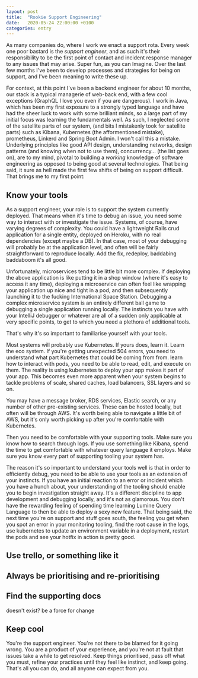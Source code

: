 ```yaml
---
layout: post
title:  "Rookie Support Engineering"
date:   2020-05-24 22:00:00 +0100
categories: entry
---
```


As many companies do, where I work we enact a support rota. Every week one poor bastard is the _support engineer_, and as such it's their responsibility to be the first point of contact and incident response manager to any issues that may arise. Super fun, as you can Imagine. Over the last few months I've been to develop processes and strategies for being on support, and I've been meaning to write these up.

For context, at this point I've been a backend engineer for about 10 months, our stack is a typical managerie of web-back end, with a few cool exceptions (GraphQL I love you even if you are dangerous). I work in Java, which has been my first exposure to a strongly typed language and have had the sheer luck to work with some brilliant minds, so a large part of my initial focus was learning the fundamentals well. As such, I neglected some of the satellite parts of our system, (and bits I mistakenly took for satellite parts) such as Kibana, Kubernetes (the afformentioned mistake), prometheus, Linkerd and Spring Boot Admin. I won't call this a mistake. Underlying principles like good API design, understanding networks, design patterns (and knowing when not to use them), concurrency... (the list goes on), are to my mind, pivotal to building a _working_ knowledge of software engineering as opposed to being good at several technologies. That being said, it sure as hell made the first few shifts of being on support difficult. That brings me to my first point:

## Know your tools
As a support engineer, your role is to support the system currently deployed. That means when it's time to debug an issue, you need some way to interact with or investigate the issue. Systems, of course, have varying degrees of complexity. You could have a lightweight Rails crud application for a single entity, deployed on Heroku, with no real dependencies (except maybe a DB). In that case, most of your debugging will probably be at the application level, and often will be fairly straightforward to reproduce locally. Add the fix, redeploy, baddabing baddaboom it's all good.

Unfortunately, microservices tend to be little bit more complex. If deploying the above application is like putting it in a shop window (where it's easy to access it any time), deploying a microservice can often feel like wrapping your application up nice and tight in a pod, and then subsequently launching it to the fucking International Space Station. Debugging a complex microservice system is an entirely different ball game to debugging a single application running locally. The instincts you have with your IntelliJ debugger or whatever are all of a sudden only applicable at very specific points, to get to which you need a plethora of additional tools.

That's why it's so important to familiarise yourself with your tools.

Most systems will probably use Kubernetes. If yours does, learn it. Learn the eco system. If you're getting unexpected 504 errors, you need to understand what part Kubernetes that could be coming from from. learn how to interact with pods, you need to be able to read, edit, and execute on them. The reality is using kubernetes to deploy your app makes it part of your app. This becomes even more apparent when your system begins to tackle problems of scale, shared caches, load balancers, SSL layers and so on.

You may have a message broker, RDS services, Elastic search, or any number of other pre-existing services. These can be hosted locally, but often will be through AWS. It's worth being able to navigate a little bit of AWS, but it's only worth picking up after you're comfortable with Kubernetes.

Then you need to be comfortable with your supporting tools. Make sure you know how to search through logs. If you use something like Kibana, spend the time to get comfortable with whatever query language it employs. Make sure you know every part of supporting tooling your system has.

The reason it's so important to understand your tools well is that in order to efficiently debug, you need to be able to use your tools as an extension of your instincts. If you have an initial reaction to an error or incident which you have a hunch about, your understanding of the tooling should enable you to begin investigation straight away. It's a different discipline to app development and debugging locally, and it's not as glamorous. You don't have the rewarding feeling of spending time learning Lumine Query Language to then be able to deploy a sexy new feature. That being said, the next time you're on support and stuff goes south, the feeling you get when you spot an error in your monitoring tooling, find the root cause in the logs, use kubernetes to update an environment variable in a deployment, restart the pods and see your hotfix in action is pretty good.


## Use trello, or something like it

## Always be prioritising and re-prioritising

## Find the supporting docs
doesn't exist? be a force for change

## Keep cool
You're the support engineer. You're not there to be blamed for it going wrong. You are a product of your experience, and you're not at fault that issues take a while to get resolved. Keep things prioritised, pass off what you must, refine your practices until they feel like instinct, and keep going. That's all you can do, and all anyone can expect from you.
